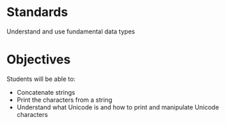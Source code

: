 # Standards
Understand and use fundamental data types

# Objectives
Students will be able to:
* Concatenate strings
* Print the characters from a string
* Understand what Unicode is and how to print and manipulate Unicode characters
